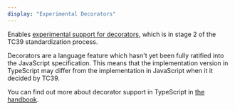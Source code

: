 ```yaml
---
display: "Experimental Decorators"
---
```


Enables [experimental support for decorators](https://github.com/tc39/proposal-decorators), which is in stage 2
of the TC39 standardization process.

Decorators are a language feature which hasn't yet been fully ratified into the JavaScript specification.
This means that the implementation version in TypeScript may differ from the implementation in JavaScript when it it decided by TC39.

You can find out more about decorator support in TypeScript in [the handbook](/docs/handbook/decorators.html).
